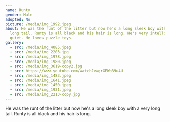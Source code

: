 ```yaml
---
name: Runty
gender: Male
adopted: No
picture: /media/img_1992.jpeg
about: He was the runt of the litter but now he's a long sleek boy with a very
  long tail. Runty is all black and his hair is long. He's very intelligent and
  quiet. He loves puzzle toys.
gallery:
  - src: /media/img_4085.jpeg
  - src: /media/img_2203.jpg
  - src: /media/img_1978.jpeg
  - src: /media/img_1980.jpeg
  - src: /media/img_3619-copy2.jpg
  - src: https://www.youtube.com/watch?v=grGEWb39u4U
  - src: /media/img_1483.jpeg
  - src: /media/img_1641.jpeg
  - src: /media/img_1450.jpeg
  - src: /media/img_1931.jpeg
  - src: /media/img_2213-copy.jpg
---
```

He was the runt of the litter but now he's a long sleek boy with a very long tail. Runty is all black and his hair is long.